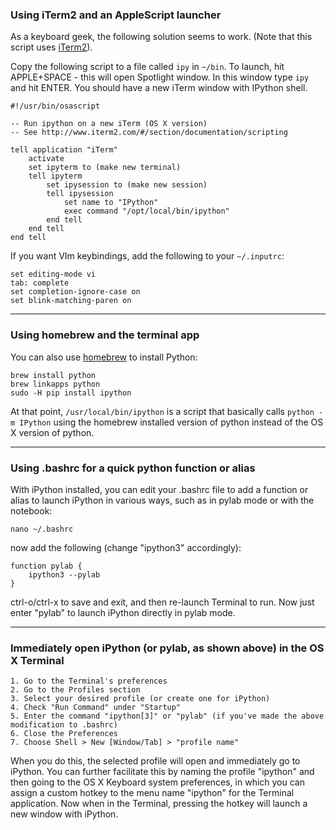 ### Using iTerm2 and an AppleScript launcher

As a keyboard geek, the following solution seems to work. (Note that this script uses [iTerm2](http://www.iterm2.com/)).

Copy the following script to a file called `ipy` in `~/bin`. To launch, hit APPLE+SPACE - this will open Spotlight window. In this window type `ipy` and hit ENTER. You should have a new iTerm window with IPython shell.

    #!/usr/bin/osascript

    -- Run ipython on a new iTerm (OS X version)
    -- See http://www.iterm2.com/#/section/documentation/scripting

    tell application "iTerm"
        activate
        set ipyterm to (make new terminal)
        tell ipyterm
            set ipysession to (make new session)
            tell ipysession
                set name to "IPython"
                exec command "/opt/local/bin/ipython"
            end tell
        end tell
    end tell

If you want VIm keybindings, add the following to your `~/.inputrc`:
   
    set editing-mode vi
    tab: complete
    set completion-ignore-case on
    set blink-matching-paren on

----

### Using homebrew and the terminal app

You can also use [homebrew](http://brew.sh) to install Python:

    brew install python
    brew linkapps python
    sudo -H pip install ipython

At that point, `/usr/local/bin/ipython` is a script that basically calls `python -m IPython` using the homebrew installed version of python instead of the OS X version of python.

----

### Using .bashrc for a quick python function or alias

With iPython installed, you can edit your .bashrc file to add a function or alias to launch iPython in various ways, such as in pylab mode or with the notebook:

    nano ~/.bashrc

now add the following (change "ipython3" accordingly):

    function pylab {
        ipython3 --pylab
    }

ctrl-o/ctrl-x to save and exit, and then re-launch Terminal to run. Now just enter "pylab" to launch iPython directly in pylab mode.

----

### Immediately open iPython (or pylab, as shown above) in the OS X Terminal

    1. Go to the Terminal's preferences
    2. Go to the Profiles section
    3. Select your desired profile (or create one for iPython)
    4. Check "Run Command" under "Startup"
    5. Enter the command "ipython[3]" or "pylab" (if you've made the above modification to .bashrc)
    6. Close the Preferences
    7. Choose Shell > New [Window/Tab] > "profile name"

When you do this, the selected profile will open and immediately go to iPython. You can further facilitate this by naming the profile "ipython" and then going to the OS X Keyboard system preferences, in which you can assign a custom hotkey to the menu name "ipython" for the Terminal application. Now when in the Terminal, pressing the hotkey will launch a new window with iPython.